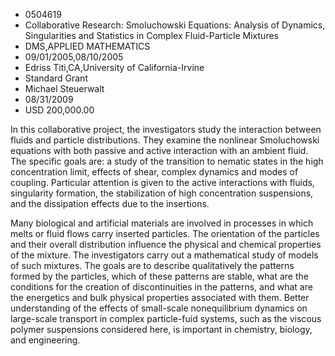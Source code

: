 
* 0504619
* Collaborative Research: Smoluchowski Equations: Analysis of Dynamics, Singularities and Statistics in Complex Fluid-Particle Mixtures
* DMS,APPLIED MATHEMATICS
* 09/01/2005,08/10/2005
* Edriss Titi,CA,University of California-Irvine
* Standard Grant
* Michael Steuerwalt
* 08/31/2009
* USD 200,000.00

In this collaborative project, the investigators study the interaction between
fluids and particle distributions. They examine the nonlinear Smoluchowski
equations with both passive and active interaction with an ambient fluid. The
specific goals are: a study of the transition to nematic states in the high
concentration limit, effects of shear, complex dynamics and modes of coupling.
Particular attention is given to the active interactions with fluids,
singularity formation, the stabilization of high concentration suspensions, and
the dissipation effects due to the insertions.

Many biological and artificial materials are involved in processes in which
melts or fluid flows carry inserted particles. The orientation of the particles
and their overall distribution influence the physical and chemical properties of
the mixture. The investigators carry out a mathematical study of models of such
mixtures. The goals are to describe qualitatively the patterns formed by the
particles, which of these patterns are stable, what are the conditions for the
creation of discontinuities in the patterns, and what are the energetics and
bulk physical properties associated with them. Better understanding of the
effects of small-scale nonequilibrium dynamics on large-scale transport in
complex particle-fuid systems, such as the viscous polymer suspensions
considered here, is important in chemistry, biology, and engineering.
